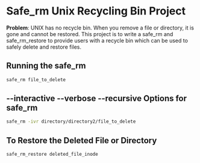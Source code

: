 # Safe_rm Unix Recycling Bin Project

**Problem**: UNIX has no recycle bin.  When you remove a file or directory, it is gone and cannot be restored. This project is to write a safe_rm and safe_rm_restore to provide users with a recycle bin which can be used to safely delete and restore files.

## Running the safe_rm
```bash
safe_rm file_to_delete
```

## --interactive --verbose --recursive Options for safe_rm
```bash
safe_rm -ivr directory/directory2/file_to_delete
```

## To Restore the Deleted File or Directory
```bash
safe_rm_restore deleted_file_inode
```
